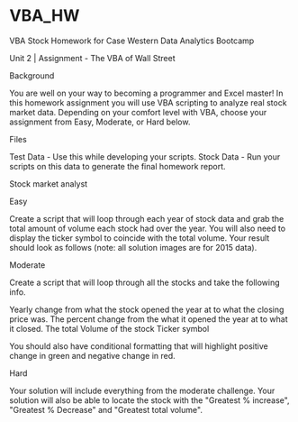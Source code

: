# VBA_HW
VBA Stock Homework for Case Western Data Analytics Bootcamp

Unit 2 | Assignment - The VBA of Wall Street


Background

You are well on your way to becoming a programmer and Excel master! In this homework assignment you will use VBA scripting to analyze real stock market data. Depending on your comfort level with VBA, choose your assignment from Easy, Moderate, or Hard below.


Files


Test Data - Use this while developing your scripts.
Stock Data - Run your scripts on this data to generate the final homework report.



Stock market analyst




Easy


Create a script that will loop through each year of stock data and grab the total amount of volume each stock had over the year.
You will also need to display the ticker symbol to coincide with the total volume.
Your result should look as follows (note: all solution images are for 2015 data).





Moderate



Create a script that will loop through all the stocks and take the following info.


Yearly change from what the stock opened the year at to what the closing price was.
The percent change from the what it opened the year at to what it closed.
The total Volume of the stock
Ticker symbol

You should also have conditional formatting that will highlight positive change in green and negative change in red.


Hard


Your solution will include everything from the moderate challenge.
Your solution will also be able to locate the stock with the "Greatest % increase", "Greatest % Decrease" and "Greatest total volume".
